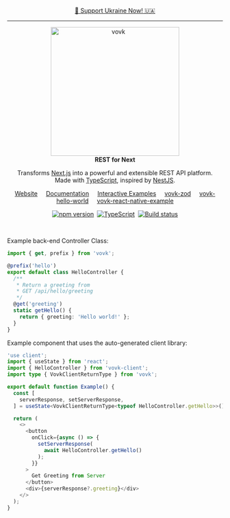 <p align="center">
  <a target="_blank" class="font-semibold" href="https://supportukrainenow.org/">🌻 Support Ukraine Now! 🇺🇦</a>
</p>

 <hr />

<p align="center"> 
  <picture>
    <source width="300" media="(prefers-color-scheme: dark)" srcset="https://vovk.dev/vovk-logo-white.svg">
    <source width="300" media="(prefers-color-scheme: light)" srcset="https://vovk.dev/vovk-logo.svg">
    <img width="300" alt="vovk" src="https://vovk.dev/vovk-logo.svg">
  </picture><br>
  <strong>REST for Next</strong>
</p>

<p align="center">
  Transforms <a href="https://nextjs.org/docs/app">Next.js</a> into a powerful and extensible REST API platform. 
  <br/>
  Made with <a href="https://www.typescriptlang.org/">TypeScript</a>, inspired by <a href="https://nestjs.com/">NestJS</a>.
</p>

<p align="center">
  <a href="https://vovk.dev/">Website</a>&nbsp;&nbsp;&nbsp;&nbsp;
  <a href="https://docs.vovk.dev/">Documentation</a>&nbsp;&nbsp;&nbsp;&nbsp;
  <a href="https://vovk-examples.vercel.app/">Interactive Examples</a>&nbsp;&nbsp;&nbsp;&nbsp;
  <a href="https://github.com/finom/vovk-zod">vovk-zod</a>&nbsp;&nbsp;&nbsp;&nbsp;
  <a href="https://github.com/finom/vovk-hello-world">vovk-hello-world</a>&nbsp;&nbsp;&nbsp;&nbsp;
  <a href="https://github.com/finom/vovk-react-native-example">vovk-react-native-example</a>
</p>
<p align="center">
  <a href="https://www.npmjs.com/package/vovk"><img src="https://badge.fury.io/js/vovk.svg" alt="npm version" /></a>&nbsp;
  <a href="https://www.typescriptlang.org/"><img src="https://img.shields.io/badge/%3C%2F%3E-TypeScript-%230074c1.svg" alt="TypeScript" /></a>&nbsp;
  <a href="https://github.com/finom/vovk/actions/workflows/main.yml"><img src="https://github.com/finom/vovk/actions/workflows/main.yml/badge.svg" alt="Build status" /></a>
</p>


 <br />

Example back-end Controller Class:

```ts
import { get, prefix } from 'vovk';

@prefix('hello')
export default class HelloController {
  /**
   * Return a greeting from 
   * GET /api/hello/greeting
   */
  @get('greeting')
  static getHello() {
    return { greeting: 'Hello world!' };
  }
}
```

Example component that uses the auto-generated client library:

```ts
'use client';
import { useState } from 'react';
import { HelloController } from 'vovk-client';
import type { VovkClientReturnType } from 'vovk';

export default function Example() {
  const [
    serverResponse, setServerResponse,
  ] = useState<VovkClientReturnType<typeof HelloController.getHello>>();

  return (
    <>
      <button
        onClick={async () => {
          setServerResponse(
            await HelloController.getHello()
          );
        }}
      >
        Get Greeting from Server
      </button>
      <div>{serverResponse?.greeting}</div>
    </>
  );
}
```
